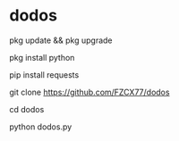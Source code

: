 # dodos

pkg update && pkg upgrade

pkg install python

pip install requests

git clone https://github.com/FZCX77/dodos

cd dodos

python dodos.py
